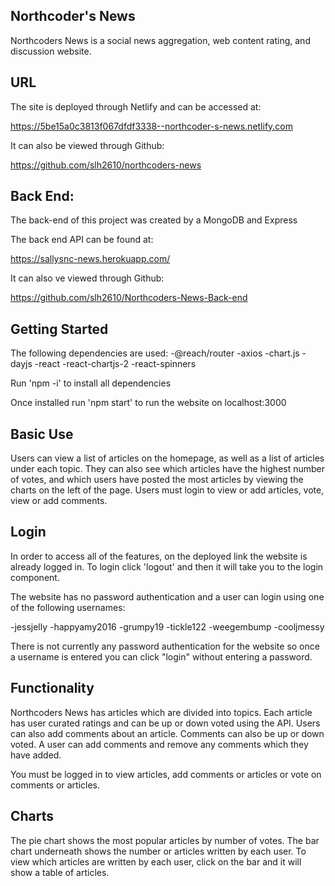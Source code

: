 ## Northcoder's News

Northcoders News is a social news aggregation, web content rating, and discussion website.

## URL

The site is deployed through Netlify and can be accessed at:

https://5be15a0c3813f067dfdf3338--northcoder-s-news.netlify.com

It can also be viewed through Github:

https://github.com/slh2610/northcoders-news

## Back End:

The back-end of this project was created by a MongoDB and Express

The back end API can be found at:

https://sallysnc-news.herokuapp.com/

It can also ve viewed through Github:

https://github.com/slh2610/Northcoders-News-Back-end

## Getting Started

The following dependencies are used:
-@reach/router
-axios
-chart.js
-dayjs
-react
-react-chartjs-2
-react-spinners

Run 'npm -i' to install all dependencies

Once installed run 'npm start' to run the website on localhost:3000

## Basic Use

Users can view a list of articles on the homepage, as well as a list of articles under each topic. They can also see which articles have the highest number of votes, and which users have posted the most articles by viewing the charts on the left of the page.
Users must login to view or add articles, vote, view or add comments.

## Login

In order to access all of the features, on the deployed link the website is already logged in. To login click 'logout' and then it will take you to the login component.

The website has no password authentication and a user can login using one of the following usernames:

-jessjelly
-happyamy2016
-grumpy19
-tickle122
-weegembump
-cooljmessy

There is not currently any password authentication for the website so once a username is entered you can click "login" without entering a password.

## Functionality

Northcoders News has articles which are divided into topics. Each article has user curated ratings and can be up or down voted using the API. Users can also add comments about an article. Comments can also be up or down voted. A user can add comments and remove any comments which they have added.

You must be logged in to view articles, add comments or articles or vote on comments or articles.

## Charts

The pie chart shows the most popular articles by number of votes.
The bar chart underneath shows the number or articles written by each user. To view which articles are written by each user, click on the bar and it will show a table of articles.
